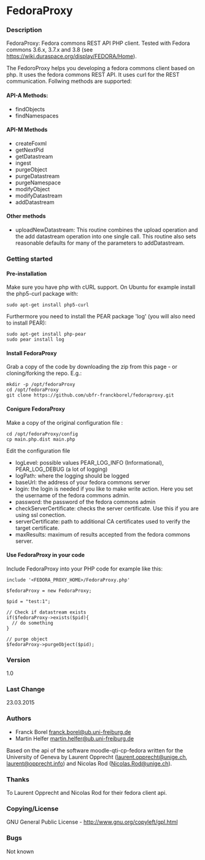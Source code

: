FedoraProxy
===========

### Description
FedoraProxy: Fedora commons REST API PHP client. Tested with Fedora commons 3.6.x, 3.7.x and 3.8 (see https://wiki.duraspace.org/display/FEDORA/Home).

The FedoroProxy helps you developing a fedora commons client based on php. It uses the fedora commons REST API. It uses curl for the REST communication. Follwing methods are supported:

#### API-A Methods:

- findObjects
- findNamespaces

#### API-M Methods

- createFoxml
- getNextPid
- getDatastream
- ingest
- purgeObject
- purgeDatastream
- purgeNamespace
- modifyObject
- modifyDatastream
- addDatastream


#### Other methods 

- uploadNewDatastream: This routine combines the upload operation and the add datastream operation into one single call.
This routine also sets reasonable defaults for many of the parameters to addDatastream.


### Getting started

#### Pre-installation
Make sure you have php with cURL support. On Ubuntu for example install the php5-curl package with:
```
sudo apt-get install php5-curl
```

Furthermore you need to install the PEAR package 'log' (you will also need to install PEAR):
``` 
sudo apt-get install php-pear
sudo pear install log
```

#### Install FedoraProxy
Grab a copy of the code by downloading the zip from this page - or cloning/forking the repo. E.g.:

```
mkdir -p /opt/fedoraProxy
cd /opt/fedoraProxy
git clone https://github.com/ubfr-franckborel/fedoraproxy.git
```

#### Conigure FedoraProxy
Make a copy of the original configuration file :
```
cd /opt/fedoraProxy/config
cp main.php.dist main.php
```

Edit the configuration file
+ logLevel: possible values PEAR_LOG_INFO (Informational), PEAR_LOG_DEBUG (a lot of logging)
+ logPath: where the logging should be logged
+ baseUrl: the address of your fedora commons server
+ login: the login is needed if you like to make write action. Here you set the username of the fedora commons admin.
+ password: the password of the fedora commons admin
+ checkServerCertificate: checks the server certificate. Use this if you are using ssl conection.
+ serverCertificate: path to additional CA certificates used to verify the target certificate.
+ maxResults: maximum of results accepted from the fedora commons server. 

#### Use FedoraProxy in your code
Include FedoraProxy into your PHP code for example like this:

```
include '<FEDORA_PROXY_HOME>/FedoraProxy.php'

$fedoraProxy = new FedoraProxy;

$pid = "test:1";

// Check if datastream exists
if($fedoraProxy->exists($pid){
  // do something
}

// purge object
$fedoraProxy->purgeObject($pid);
```

### Version
1.0

### Last Change 
23.03.2015

### Authors
+ Franck Borel <franck.borel@ub.uni-freiburg.de>
+ Martin Helfer <martin.helfer@ub.uni-freiburg.de>

Based on the api of the software moodle-qti-cp-fedora written for the
University of Geneva by Laurent Opprecht (<laurent.opprecht@unige.ch>, <laurent@opprecht.info>)
and Nicolas Rod (<Nicolas.Rod@unige.ch>).

### Thanks
To Laurent Opprecht and Nicolas Rod for their fedora client api.


### Copying/License
GNU General Public License - http://www.gnu.org/copyleft/gpl.html

### Bugs
Not known
